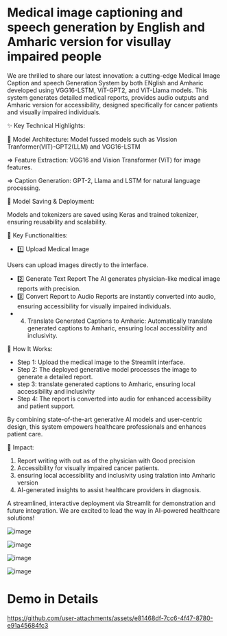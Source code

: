 # Medical image captioning and speech generation by English and Amharic version for visullay impaired people
We are thrilled to share our latest innovation: a cutting-edge Medical Image Caption and speech Generation System  by both ENglish and Amharic developed using VGG16-LSTM, ViT-GPT2, and ViT-Llama models. This system generates detailed medical reports,  provides audio outputs  and Amharic version for accessibility, designed specifically for cancer patients and visually impaired individuals.

✨ Key Technical Highlights:

🔹 Model Architecture: Model fussed models such as Vission Tranformer(VIT)-GPT2(LLM) and VGG16-LSTM 

=> Feature Extraction: VGG16 and Vision Transformer (ViT) for image features.

=> Caption Generation: GPT-2, Llama and LSTM for natural language processing.

🔹 Model Saving & Deployment:

Models and tokenizers are saved using Keras and trained tokenizer, ensuring reusability and scalability.

🌟 Key Functionalities:
- 1️⃣ Upload Medical Image

Users can upload images directly to the interface.
- 2️⃣ Generate Text Report
The AI generates physician-like medical image reports with precision.
- 3️⃣ Convert Report to Audio
Reports are instantly converted into audio, ensuring accessibility for visually impaired individuals.
- 4. Translate Generated Captions to Amharic:
Automatically translate generated captions to Amharic, ensuring local accessibility and inclusivity.

🔄 How It Works:
- Step 1: Upload the medical image to the Streamlit interface.
- Step 2: The deployed generative model processes the image to generate a detailed report.
- step 3: translate generated captions to Amharic, ensuring local accessibility and inclusivity
- Step 4: The report is converted into audio for enhanced accessibility and patient support.
  

By combining state-of-the-art generative AI models and user-centric design, this system empowers healthcare professionals and enhances patient care.

🎯 Impact:
1. Report writing with out  as of the physician with Good precision
2. Accessibility for visually impaired cancer patients.
3.  ensuring local accessibility and inclusivity using tralation into Amharic version
4. AI-generated insights to assist healthcare providers in diagnosis.
   
A streamlined, interactive deployment via Streamlit for demonstration and future integration.
We are excited to lead the way in AI-powered healthcare solutions!

![image](https://github.com/user-attachments/assets/6c55377a-0556-4605-9841-b550f37547db)

![image](https://github.com/user-attachments/assets/a2dca0b5-8a62-489a-8265-62f989a517a9)

![image](https://github.com/user-attachments/assets/bd817452-b7ce-403b-9f8d-c75f52dcd270)

![image](https://github.com/user-attachments/assets/eafa62f1-b53f-4090-a4e5-ab0af0c0d223)

# Demo in Details 

https://github.com/user-attachments/assets/e81468df-7cc6-4f47-8780-e91a45684fc3

